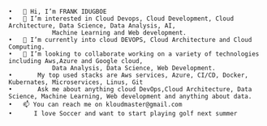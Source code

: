 	•	👋 Hi, I’m FRANK IDUGBOE
	•	👀 I’m interested in Cloud Devops, Cloud Development, Cloud Architecture, Data Science, Data Analysis, AI,
	            Machine Learning and Web development.
	•	🌱 I’m currently into cloud DEVOPS, Cloud Architecture and Cloud Computing.
	•	💞️ I’m looking to collaborate working on a variety of technologies including Aws,Azure and Google cloud, 
	            Data Analysis, Data Science, Web Development.
	•	    My top used stacks are Aws services, Azure, CI/CD, Docker, Kubernates, Microservices, Linus, Git
	•	    Ask me about anything cloud DevOps,Cloud Architecture, Data Science, Machine Learning, Web development and anything about data.
	•	📫 You can reach me on kloudmaster@gmail.com
	•	   I love Soccer and want to start playing golf next summer
